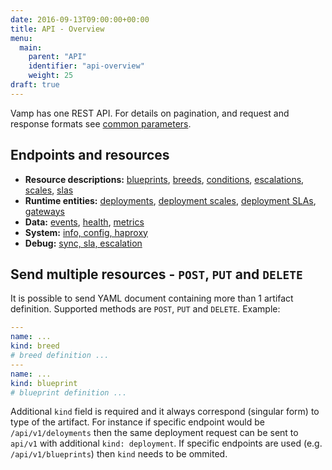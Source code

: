 ```yaml
---
date: 2016-09-13T09:00:00+00:00
title: API - Overview
menu:
  main:
    parent: "API"
    identifier: "api-overview"
    weight: 25
draft: true
---
```


Vamp has one REST API. For details on pagination, and request and response formats see [common parameters](/documentation/api/api-common-parameters).

## Endpoints and resources

* **Resource descriptions:** [blueprints](documentation/api/api-blueprints), [breeds](), [conditions](), [escalations](), [scales](), [slas]()
* **Runtime entities:** [deployments](documentation/api/api-deployments), [deployment scales](), [deployment SLAs](), [gateways](documentation/api/api-gateways)  
* **Data:** [events](), [health](), [metrics]()
* **System:** [info, config, haproxy]()
* **Debug:** [sync, sla, escalation]()

## Send multiple resources - `POST`, `PUT` and `DELETE`

It is possible to send YAML document containing more than 1 artifact definition. Supported methods are `POST`, `PUT` and `DELETE`. Example:

```yaml
---
name: ...
kind: breed
# breed definition ...
---
name: ...
kind: blueprint
# blueprint definition ...
```

Additional `kind` field is required and it always correspond (singular form) to type of the artifact.
For instance if specific endpoint would be `/api/v1/deloyments` then the same deployment request can be sent to `api/v1` with additional `kind: deployment`.
If specific endpoints are used (e.g. `/api/v1/blueprints`) then `kind` needs to be ommited.